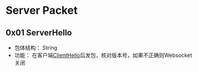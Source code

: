 # Server Packet

## 0x01 ServerHello
- 包体结构： String
- 功能： 在客户端[ClientHello](https://github.com/flourchat/FlourChat-Server-Document/blob/master/ClientPacket/README.md#0x01-clienthello)后发包，核对版本号，如果不正确则Websocket关闭


